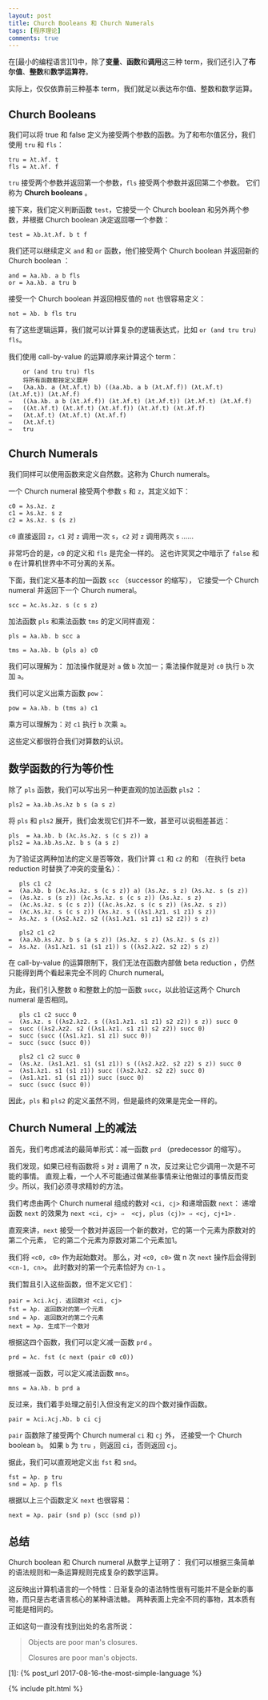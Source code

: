 ```yaml
---
layout: post
title: Church Booleans 和 Church Numerals
tags: [程序理论]
comments: true
---
```


在[最小的编程语言][1]中，除了**变量**、**函数**和**调用**这三种 term，我们还引入了**布尔值**、**整数**和**数学运算符**。

实际上，仅仅依靠前三种基本 term，我们就足以表达布尔值、整数和数学运算。

<!--more-->

## Church Booleans ##

我们可以将 true 和 false 定义为接受两个参数的函数。为了和布尔值区分，我们使用 `tru` 和 `fls`：

```text
tru = λt.λf. t
fls = λt.λf. f
```

`tru` 接受两个参数并返回第一个参数，`fls` 接受两个参数并返回第二个参数。
它们称为 **Church booleans** 。

接下来，我们定义判断函数 `test`，它接受一个 Church boolean 和另外两个参数，并根据 Church boolean 决定返回哪一个参数：

```text
test = λb.λt.λf. b t f
```

我们还可以继续定义 `and` 和 `or` 函数，他们接受两个 Church boolean 并返回新的 Church boolean ：

```text
and = λa.λb. a b fls
or = λa.λb. a tru b
```

接受一个 Church boolean 并返回相反值的 `not` 也很容易定义：

```text
not = λb. b fls tru
```

有了这些逻辑运算，我们就可以计算复杂的逻辑表达式，比如 `or (and tru tru) fls`。

我们使用 call-by-value 的运算顺序来计算这个 term：

```text
    or (and tru tru) fls
    将所有函数都按定义展开
⇒   (λa.λb. a (λt.λf.t) b) ((λa.λb. a b (λt.λf.f)) (λt.λf.t) (λt.λf.t)) (λt.λf.f)
⇒   ((λa.λb. a b (λt.λf.f)) (λt.λf.t) (λt.λf.t)) (λt.λf.t) (λt.λf.f)
⇒   ((λt.λf.t) (λt.λf.t) (λt.λf.f)) (λt.λf.t) (λt.λf.f)
⇒   (λt.λf.t) (λt.λf.t) (λt.λf.f)
⇒   (λt.λf.t)
⇒   tru
```

## Church Numerals ##

我们同样可以使用函数来定义自然数。这称为 Church numerals。

一个 Church numeral 接受两个参数 `s` 和 `z`，其定义如下：

```text
c0 = λs.λz. z
c1 = λs.λz. s z
c2 = λs.λz. s (s z)
```

`c0` 直接返回 `z`，`c1` 对 `z` 调用一次 `s`，`c2` 对 `z` 调用两次 `s` ……

非常巧合的是，`c0` 的定义和 `fls` 是完全一样的。
这也许冥冥之中暗示了 `false` 和 `0` 在计算机世界中不可分离的关系。

下面，我们定义基本的加一函数 `scc` （successor 的缩写），
它接受一个 Church numeral 并返回下一个 Church numeral。

```text
scc = λc.λs.λz. s (c s z)
```

加法函数 `pls` 和乘法函数 `tms` 的定义同样直观：

```text
pls = λa.λb. b scc a
```
```text
tms = λa.λb. b (pls a) c0
```

我们可以理解为：
加法操作就是对 `a` 做 `b` 次加一；乘法操作就是对 `c0` 执行 `b` 次加 `a`。

我们可以定义出乘方函数 `pow`：

```text
pow = λa.λb. b (tms a) c1
```

乘方可以理解为：对 `c1` 执行 `b` 次乘 `a`。

这些定义都很符合我们对算数的认识。

## 数学函数的行为等价性 ##

除了 `pls` 函数，我们可以写出另一种更直观的加法函数 `pls2` ：

```text
pls2 = λa.λb.λs.λz b s (a s z)
```

将 `pls` 和 `pls2` 展开，我们会发现它们并不一致，甚至可以说相差甚远：

```text
pls  = λa.λb. b (λc.λs.λz. s (c s z)) a
pls2 = λa.λb.λs.λz. b s (a s z)
```

为了验证这两种加法的定义是否等效，我们计算 `c1` 和 `c2` 的和
（在执行 beta reduction 时替换了冲突的变量名）：

```text
   pls c1 c2
=  (λa.λb. b (λc.λs.λz. s (c s z)) a) (λs.λz. s z) (λs.λz. s (s z))
⇒  (λs.λz. s (s z)) (λc.λs.λz. s (c s z)) (λs.λz. s z)
⇒  (λc.λs.λz. s (c s z)) ((λc.λs.λz. s (c s z)) (λs.λz. s z))
⇒  (λc.λs.λz. s (c s z)) (λs.λz. s ((λs1.λz1. s1 z1) s z))
⇒  λs.λz. s ((λs2.λz2. s2 ((λs1.λz1. s1 z1) s2 z2)) s z)

   pls2 c1 c2
=  (λa.λb.λs.λz. b s (a s z)) (λs.λz. s z) (λs.λz. s (s z))
⇒  λs.λz. (λs1.λz1. s1 (s1 z1)) s ((λs2.λz2. s2 z2) s z)
```

在 call-by-value 的运算限制下，我们无法在函数内部做 beta reduction ，仍然只能得到两个看起来完全不同的 Church numeral。

为此，我们引入整数 `0` 和整数上的加一函数 `succ`，以此验证这两个 Church numeral 是否相同。

```text
   pls c1 c2 succ 0
⇒  (λs.λz. s ((λs2.λz2. s ((λs1.λz1. s1 z1) s2 z2)) s z)) succ 0
⇒  succ ((λs2.λz2. s2 ((λs1.λz1. s1 z1) s2 z2)) succ 0)
⇒  succ (succ ((λs1.λz1. s1 z1) succ 0))
⇒  succ (succ (succ 0))

   pls2 c1 c2 succ 0
⇒  (λs.λz. (λs1.λz1. s1 (s1 z1)) s ((λs2.λz2. s2 z2) s z)) succ 0
⇒  (λs1.λz1. s1 (s1 z1)) succ ((λs2.λz2. s2 z2) succ 0)
⇒  (λs1.λz1. s1 (s1 z1)) succ (succ 0)
⇒  succ (succ (succ 0))
```

因此，`pls` 和 `pls2` 的定义虽然不同，但是最终的效果是完全一样的。

## Church Numeral 上的减法  ##

首先，我们考虑减法的最简单形式：减一函数 `prd` （predecessor 的缩写）。

我们发现，如果已经有函数将 `s` 对 `z` 调用了 n 次，反过来让它少调用一次是不可能的事情。
直观上看，一个人不可能通过做某些事情来让他做过的事情反而变少。所以，我们必须寻求精妙的方法。

我们考虑由两个 Church numeral 组成的数对 `<ci, cj>` 和递增函数 `next`：
递增函数 `next` 的效果为 `next <ci, cj> ⇒  <cj, plus (cj)> ⇒ <cj, cj+1>` .

直观来讲，`next` 接受一个数对并返回一个新的数对，它的第一个元素为原数对的第二个元素，
它的第二个元素为原数对第二个元素加1。

我们将 `<c0, c0>` 作为起始数对。
那么，对 `<c0, c0>` 做 n 次 `next` 操作后会得到 `<cn-1, cn>`。
此时数对的第一个元素恰好为 `cn-1` 。

我们暂且引入这些函数，但不定义它们：

```text
pair = λci.λcj. 返回数对 <ci, cj>
fst = λp. 返回数对的第一个元素
snd = λp. 返回数对的第二个元素
next = λp. 生成下一个数对
```

根据这四个函数，我们可以定义减一函数 `prd` 。

```text
prd = λc. fst (c next (pair c0 c0))
```

根据减一函数，可以定义减法函数 `mns`。

```text
mns = λa.λb. b prd a
```

反过来，我们着手处理之前引入但没有定义的四个数对操作函数。

```text
pair = λci.λcj.λb. b ci cj
```

`pair` 函数除了接受两个 Church numeral `ci` 和 `cj` 外，
还接受一个 Church boolean `b`。
如果 `b` 为 `tru` ，则返回 `ci`，否则返回 `cj`。

据此，我们可以直观地定义出 `fst` 和 `snd`。

```text
fst = λp. p tru
snd = λp. p fls
```

根据以上三个函数定义 `next` 也很容易：

```text
next = λp. pair (snd p) (scc (snd p))
```

## 总结 ##

Church boolean 和 Church numeral 从数学上证明了：
我们可以根据三条简单的语法规则和一条运算规则完成复杂的数学运算。

这反映出计算机语言的一个特性：日渐复杂的语法特性很有可能并不是全新的事物，而只是古老语言核心的某种语法糖。
两种表面上完全不同的事物，其本质有可能是相同的。

正如这句一直没有找到出处的名言所说：

<blockquote>
<p>Objects are poor man's closures.</p>
<p>Closures are poor man's objects.</p>
</blockquote>

[1]: {% post_url 2017-08-16-the-most-simple-language %}

{% include plt.html %}
